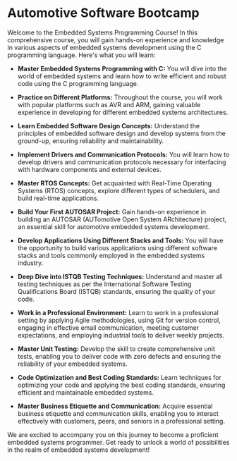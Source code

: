 # Automotive Software Bootcamp

Welcome to the Embedded Systems Programming Course! In this comprehensive course, you will gain hands-on experience and knowledge in various aspects of embedded systems development using the C programming language. Here's what you will learn:

- **Master Embedded Systems Programming with C:** You will dive into the world of embedded systems and learn how to write efficient and robust code using the C programming language.

- **Practice on Different Platforms:** Throughout the course, you will work with popular platforms such as AVR and ARM, gaining valuable experience in developing for different embedded systems architectures.

- **Learn Embedded Software Design Concepts:** Understand the principles of embedded software design and develop systems from the ground-up, ensuring reliability and maintainability.

- **Implement Drivers and Communication Protocols:** You will learn how to develop drivers and communication protocols necessary for interfacing with hardware components and external devices.

- **Master RTOS Concepts:** Get acquainted with Real-Time Operating Systems (RTOS) concepts, explore different types of schedulers, and build real-time applications.

- **Build Your First AUTOSAR Project:** Gain hands-on experience in building an AUTOSAR (AUTomotive Open System ARchitecture) project, an essential skill for automotive embedded systems development.

- **Develop Applications Using Different Stacks and Tools:** You will have the opportunity to build various applications using different software stacks and tools commonly employed in the embedded systems industry.

- **Deep Dive into ISTQB Testing Techniques:** Understand and master all testing techniques as per the International Software Testing Qualifications Board (ISTQB) standards, ensuring the quality of your code.

- **Work in a Professional Environment:** Learn to work in a professional setting by applying Agile methodologies, using Git for version control, engaging in effective email communication, meeting customer expectations, and employing industrial tools to deliver weekly projects.

- **Master Unit Testing:** Develop the skill to create comprehensive unit tests, enabling you to deliver code with zero defects and ensuring the reliability of your embedded systems.

- **Code Optimization and Best Coding Standards:** Learn techniques for optimizing your code and applying the best coding standards, ensuring efficient and maintainable embedded systems.

- **Master Business Etiquette and Communication:** Acquire essential business etiquette and communication skills, enabling you to interact effectively with customers, peers, and seniors in a professional setting.

We are excited to accompany you on this journey to become a proficient embedded systems programmer. Get ready to unlock a world of possibilities in the realm of embedded systems development!
